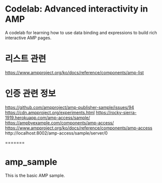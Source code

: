# Codelab: Advanced interactivity in AMP

A codelab for learning how to use data binding and expressions to build rich interactive AMP pages.


# 리스트 관련

https://www.ampproject.org/ko/docs/reference/components/amp-list

# 인증 관련 정보

https://github.com/ampproject/amp-publisher-sample/issues/94
https://cdn.ampproject.org/experiments.html
https://rocky-sierra-1919.herokuapp.com/amp-access/sample/
https://ampbyexample.com/components/amp-access/
https://www.ampproject.org/ko/docs/reference/components/amp-access
http://localhost:8002/amp-access/sample/server/0

=======
# amp_sample
This is the basic AMP sample.

